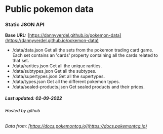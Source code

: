 Public pokemon data
===================

### Static JSON API

__Base URL:__ [https://dannyverdel.github.io/pokemon-data](https://dannyverdel.github.io/pokemon-data)

*   /data/data.json
    Get all the sets from the pokemon trading card game. Each set contains an 'cards' property containing all the cards related to that set.
*   /data/rarities.json
    Get all the unique rarities.
*   /data/subtypes.json
    Get all the subtypes.
*   /data/supertypes.json
    Get all the supertypes.
*   /data/types.json
    Get all the different pokemon types.
*   /data/sealed-products.json
    Get sealed products and their prices.

##### Last updated: 02-09-2022

###### Hosted by github  
###### Data from: [https://docs.pokemontcg.io](https://docs.pokemontcg.io)